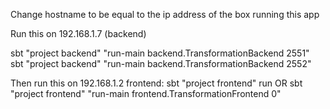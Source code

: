 Change hostname to be equal to the ip address of the box running this app

Run this on 192.168.1.7 (backend)

sbt "project backend" "run-main backend.TransformationBackend 2551"  
sbt "project backend" "run-main backend.TransformationBackend 2552"

Then run this on 192.168.1.2 frontend:
sbt "project frontend" run
OR
sbt "project frontend" "run-main frontend.TransformationFrontend 0"